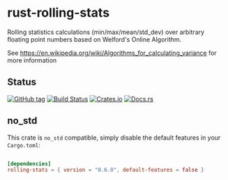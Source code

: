 # rust-rolling-stats

Rolling statistics calculations (min/max/mean/std_dev) over arbitrary floating point numbers based
on Welford's Online Algorithm.

See https://en.wikipedia.org/wiki/Algorithms_for_calculating_variance for more information

## Status

[![GitHub tag](https://img.shields.io/github/tag/ryankurte/rust-rolling-stats.svg)](https://github.com/ryankurte/rust-rolling-stats)
[![Build Status](https://travis-ci.com/ryankurte/rust-rolling-stats.svg?branch=master)](https://travis-ci.com/ryankurte/rust-rolling-stats)
[![Crates.io](https://img.shields.io/crates/v/drolling-stats.svg)](https://crates.io/crates/drolling-stats)
[![Docs.rs](https://docs.rs/drolling-stats/badge.svg)](https://docs.rs/drolling-stats)

## no_std

This crate is `no_std` compatible, simply disable the default features in your `Cargo.toml`:

```toml

[dependencies]
rolling-stats = { version = "0.6.0", default-features = false }

```
